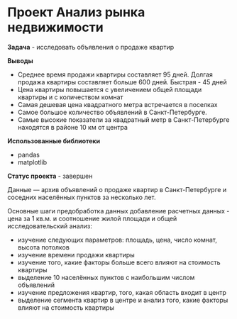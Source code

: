 # Проект Анализ рынка недвижимости
**Задача** - исследовать объявления о продаже квартир

**Выводы**
- Среднее время продажи квартиры составляет 95 дней. Долгая продажа квартиры составляет больше 600 дней. Быстрая - 45 дней
- Цена квартиры повышается с увеличением общей площади квартиры и с количеством комнат
- Самая дешевая цена квадратного метра встречается в поселках
- Самое большое количество объявлений в Санкт-Петербурге.
- Самые высокие показатели за квадратный метр в Санкт-Петербурге находятся в районе 10 км от центра

**Использованные библиотеки**
- pandas
- matplotlib

**Статус проекта** - завершен

Данные — архив объявлений о продаже квартир в Санкт-Петербурге и соседних населённых пунктов за несколько лет. 

Основные шаги
предобработка данных
добавление расчетных данных - цена за 1 кв.м. и соотношение жилой площади и общей
исследовательский анализ:
- изучение следующих параметров: площадь, цена, число комнат, высота потолков
- изучение времени продажи квартиры
- изучение того, какие факторы больше всего влияют на стоимость квартиры
- выделение 10 населённых пунктов с наибольшим числом объявлений
- изучение предложения квартир, того, какая область входит в центр
- выделение сегмента квартир в центре и анализ того, какие факторы влияют на стоимость квартиры


